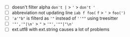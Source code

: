 + [ ] doesn't filter alpha `don't |` > `'` > `don't '`
+ [ ] abbreviation not updating line `iab f foo(` `f` > `'` > `foo(')`
+ [ ] `'a'"b"` is filterd as `'"` instead of `''""` using treesitter
+ [ ] `'"','"|\n'` > `"` > `'"','""|"\n'`
+ [ ] ext.utf8 with ext.string causes a lot of problems
